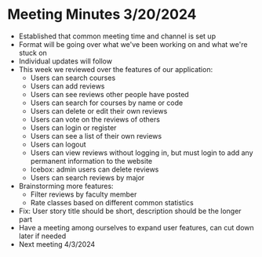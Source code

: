 # Meeting Minutes 3/20/2024
- Established that common meeting time and channel is set up
- Format will be going over what we've been working on and what we're stuck on
- Individual updates will follow
- This week we reviewed over the features of our application:
  - Users can search courses
  - Users can add reviews
  - Users can see reviews other people have posted
  - Users can search for courses by name or code
  - Users can delete or edit their own reviews
  - Users can vote on the reviews of others
  - Users can login or register
  - Users can see a list of their own reviews
  - Users can logout
  - Users can view reviews without logging in, but must login to add any permanent information to the website
  - Icebox: admin users can delete reviews
  - Users can search reviews by major
- Brainstorming more features:
  - Filter reviews by faculty member
  - Rate classes based on different common statistics
- Fix: User story title should be short, description should be the longer part
- Have a meeting among ourselves to expand user features, can cut down later if needed
- Next meeting 4/3/2024
